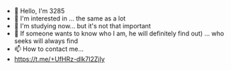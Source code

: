 - 👋 Hello, I'm 3285
- 👀 I'm interested in ... the same as a lot
- 🌱 I'm studying now... but it's not that important
- 💞️ If someone wants to know who I am, he will definitely find out) ...
who seeks will always find
- 📫 How to contact me...
- https://t.me/+UfHRz-dlk7I2ZjIy
